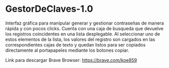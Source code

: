# GestorDeClaves-1.0
Interfaz gráfica para manipular generar y gestionar contraseñas de manera rápida y con pocos clicks. Cuenta con una caja de busqueda que devuelve los registros coincidentes en una lista desplegable. Al seleccionar uno de estos elementos de la lista, los valores del registro son cargados en las correspondientes cajas de texto y quedan listos para ser copiados directamente al portapapeles mediante los botones copiar.  

Link para descargar Brave Browser: https://brave.com/koe859
